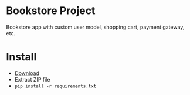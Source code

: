 # Bookstore Project
Bookstore app with custom user model, shopping cart, payment gateway, etc.
# Install
- [Download](https://github.com/TinyPuff/bookstore_0/archive/refs/heads/main.zip)
- Extract ZIP file
- ```pip install -r requirements.txt```
